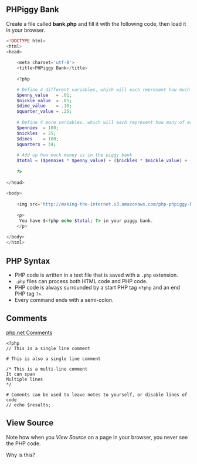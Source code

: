 ## PHPiggy Bank

Create a file called **bank.php** and fill it with the following code, then load it in your browser.

```php
<!DOCTYPE html>
<html>
<head>
	
	<meta charset='utf-8'>
	<title>PHPiggy Bank</title>
	
	<?php

	# Define 4 different variables, which will each represent how much a given coin is worth
	$penny_value   = .01;
	$nickle_value  = .05;
	$dime_value    = .10;
	$quarter_value = .25;
	
	# Define 4 more variables, which will each represent how many of each coin is in the bank
	$pennies  = 100;
	$nickles  = 25;
	$dimes    = 100;
	$quarters = 34;
	
	# Add up how much money is in the piggy bank
	$total = ($pennies * $penny_value) + ($nickles * $nickle_value) + ($dimes * $dime_value) + ($quarters * $quarter_value);
	
	?>
	
</head>
	
<body>
	
	<img src='http://making-the-internet.s3.amazonaws.com/php-phpiggy-bank.png' alt='PHPiggy Bank Logo'>
	
	<p>
	 You have $<?php echo $total; ?> in your piggy bank.
	</p>
	
</body>
</html>
```

	
## PHP Syntax

* PHP code is written in a text file that is saved with a `.php` extension. 
* `.php` files can process both HTML code and PHP code.
* PHP code is always surrounded by a start PHP tag `<?php` and an end PHP tag `?>`.
* Every command ends with a semi-colon.




## Comments

[php.net Comments](http://us1.php.net/manual/en/language.basic-syntax.comments.php)

```
<?php
// This is a single line comment

# This is also a single line comment

/* This is a multi-line comment
It can span
Multiple lines
*/

# Coments can be used to leave notes to yourself, or disable lines of code
// echo $results;
```




## View Source

Note how when you *View Source* on a page in your browser, you never see the PHP code.

Why is this?
